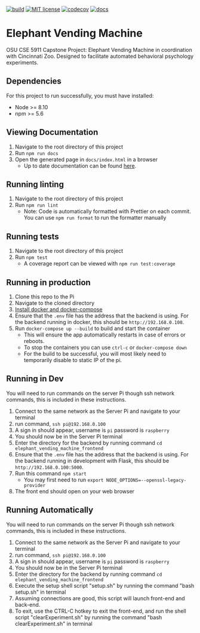 [![build](https://github.com/Kalafut-organization/elephant_vending_machine_frontend/workflows/build/badge.svg)](https://github.com/Kalafut-organization/elephant_vending_machine_frontend/actions?query=workflow%3Abuild)
[![MIT license](https://img.shields.io/badge/License-MIT-blue.svg)](https://github.com/Kalafut-organization/elephant_vending_machine_frontend/blob/master/LICENSE.md)
[![codecov](https://codecov.io/gh/Kalafut-organization/elephant_vending_machine_frontend/branch/master/graph/badge.svg)](https://codecov.io/gh/Kalafut-organization/elephant_vending_machine_frontend)
[![docs](https://github.com/Kalafut-organization/elephant_vending_machine_frontend/workflows/docs/badge.svg)](https://kalafut-organization.github.io/elephant_vending_machine_frontend/)

# Elephant Vending Machine
OSU CSE 5911 Capstone Project: Elephant Vending Machine in coordination with Cincinnati Zoo. Designed to facilitate automated behavioral psychology experiments.

## Dependencies
For this project to run successfully, you must have installed:
* Node >= 8.10
* npm >= 5.6

## Viewing Documentation
1. Navigate to the root directory of this project
1. Run `npm run docs`
1. Open the generated page in `docs/index.html` in a browser
    * Up to date documentation can be found [here](https://Kalafut-organization.github.io/elephant_vending_machine_frontend).

## Running linting
1. Navigate to the root directory of this project
1. Run `npm run lint`
    * Note: Code is automatically formatted with Prettier on each commit. You can use `npm run format` to run the formatter manually

## Running tests
1. Navigate to the root directory of this project
1. Run `npm test`
    * A coverage report can be viewed with `npm run test:coverage`

## Running in production
1. Clone this repo to the Pi
1. Navigate to the cloned directory
1. [Install docker and docker-compose](https://dev.to/rohansawant/installing-docker-and-docker-compose-on-the-raspberry-pi-in-5-simple-steps-3mgl)
1. Ensure that the `.env` file has the address that the backend is using. For the backend running in docker, this should be `http://192.168.0.100`.
1. Run `docker-compose up --build` to build and start the container
    * This will ensure the app automatically restarts in case of errors or reboots.
    * To stop the containers you can use `ctrl-c` or `docker-compose down`
    * For the build to be successful, you will most likely need to temporarily disable to static IP of the pi.
    
## Running in Dev
You will need to run commands on the server Pi though ssh network commands, this is included in these instructions.

1. Connect to the same network as the Server Pi and navigate to your terminal
1. run command, `ssh pi@192.168.0.100`
1. A sign in should appear, username is `pi` password is `raspberry`
1. You should now be in the Server Pi terminal
1. Enter the directory for the backend by running command `cd elephant_vending_machine_frontend`
1. Ensure that the `.env` file has the address that the backend is using. For the backend running in development with Flask, this should be `http://192.168.0.100:5000`.
1. Run this command `npm start`
   * You may first need to run `export NODE_OPTIONS=--openssl-legacy-provider`
1. The front end should open on your web browser

## Running Automatically
You will need to run commands on the server Pi though ssh network commands, this is included in these instructions.

1. Connect to the same network as the Server Pi and navigate to your terminal
1. run command, `ssh pi@192.168.0.100`
1. A sign in should appear, username is `pi` password is `raspberry`
1. You should now be in the Server Pi terminal
1. Enter the directory for the backend by running command `cd elephant_vending_machine_frontend`
6. Execute the setup shell script "setup.sh" by running the command "bash setup.sh" in terminal
7. Assuming connections are good, this script will launch front-end and back-end.
8. To exit, use the CTRL-C hotkey to exit the front-end, and run the shell script "clearExperiment.sh" by running the command "bash clearExperiment.sh" in terminal
